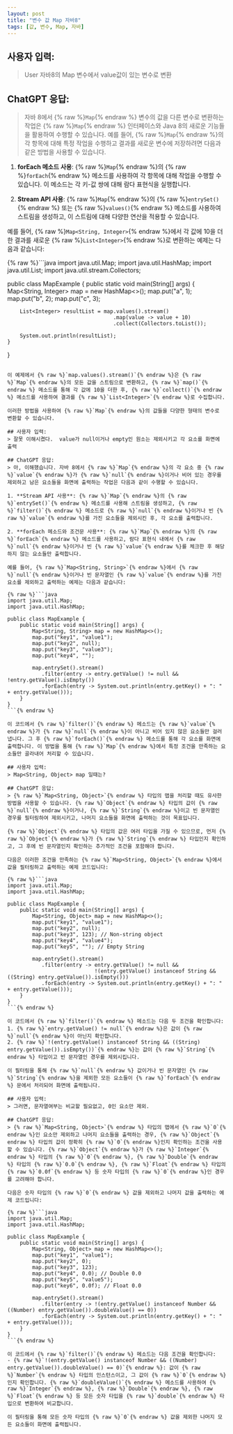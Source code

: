 ```yaml
---
layout: post
title: "변수 값 Map 자바8"
tags: [값, 변수, Map, 자바]
---
```


## 사용자 입력:
> User
자바8의 Map 변수에서 value값이 있는 변수로 변환

## ChatGPT 응답:
> 자바 8에서 {% raw %}`Map`{% endraw %} 변수의 값을 다른 변수로 변환하는 작업은 {% raw %}`Map`{% endraw %} 인터페이스와 Java 8의 새로운 기능들을 활용하여 수행할 수 있습니다. 예를 들어, {% raw %}`Map`{% endraw %}의 각 항목에 대해 특정 작업을 수행하고 결과를 새로운 변수에 저장하려면 다음과 같은 방법을 사용할 수 있습니다.

1. **forEach 메소드 사용**: {% raw %}`Map`{% endraw %}의 {% raw %}`forEach`{% endraw %} 메소드를 사용하여 각 항목에 대해 작업을 수행할 수 있습니다. 이 메소드는 각 키-값 쌍에 대해 람다 표현식을 실행합니다.

2. **Stream API 사용**: {% raw %}`Map`{% endraw %}의 {% raw %}`entrySet()`{% endraw %} 또는 {% raw %}`values()`{% endraw %} 메소드를 사용하여 스트림을 생성하고, 이 스트림에 대해 다양한 연산을 적용할 수 있습니다.

예를 들어, {% raw %}`Map<String, Integer>`{% endraw %}에서 각 값에 10을 더한 결과를 새로운 {% raw %}`List<Integer>`{% endraw %}로 변환하는 예제는 다음과 같습니다:

{% raw %}```java
import java.util.Map;
import java.util.HashMap;
import java.util.List;
import java.util.stream.Collectors;

public class MapExample {
    public static void main(String[] args) {
        Map<String, Integer> map = new HashMap<>();
        map.put("a", 1);
        map.put("b", 2);
        map.put("c", 3);

        List<Integer> resultList = map.values().stream()
                                      .map(value -> value + 10)
                                      .collect(Collectors.toList());

        System.out.println(resultList);
    }
}
```{% endraw %}

이 예제에서 {% raw %}`map.values().stream()`{% endraw %}은 {% raw %}`Map`{% endraw %}의 모든 값을 스트림으로 변환하고, {% raw %}`map()`{% endraw %} 메소드를 통해 각 값에 10을 더한 후, {% raw %}`collect()`{% endraw %} 메소드를 사용하여 결과를 {% raw %}`List<Integer>`{% endraw %}로 수집합니다.

이러한 방법을 사용하여 {% raw %}`Map`{% endraw %}의 값들을 다양한 형태의 변수로 변환할 수 있습니다.

## 사용자 입력:
> 잘못 이해시켰다.  value가 null이거나 empty인 원소는 제외시키고 각 요소를 화면에 출력

## ChatGPT 응답:
> 아, 이해했습니다. 자바 8에서 {% raw %}`Map`{% endraw %}의 각 요소 중 {% raw %}`value`{% endraw %}가 {% raw %}`null`{% endraw %}이거나 비어 있는 경우를 제외하고 남은 요소들을 화면에 출력하는 작업은 다음과 같이 수행할 수 있습니다.

1. **Stream API 사용**: {% raw %}`Map`{% endraw %}의 {% raw %}`entrySet()`{% endraw %} 메소드를 사용해 스트림을 생성하고, {% raw %}`filter()`{% endraw %} 메소드로 {% raw %}`null`{% endraw %}이거나 빈 {% raw %}`value`{% endraw %}를 가진 요소들을 제외시킨 후, 각 요소를 출력합니다.

2. **forEach 메소드와 조건문 사용**: {% raw %}`Map`{% endraw %}의 {% raw %}`forEach`{% endraw %} 메소드를 사용하고, 람다 표현식 내에서 {% raw %}`null`{% endraw %}이거나 빈 {% raw %}`value`{% endraw %}를 체크한 후 해당하지 않는 요소들만 출력합니다.

예를 들어, {% raw %}`Map<String, String>`{% endraw %}에서 {% raw %}`null`{% endraw %}이거나 빈 문자열인 {% raw %}`value`{% endraw %}를 가진 요소를 제외하고 출력하는 예제는 다음과 같습니다:

{% raw %}```java
import java.util.Map;
import java.util.HashMap;

public class MapExample {
    public static void main(String[] args) {
        Map<String, String> map = new HashMap<>();
        map.put("key1", "value1");
        map.put("key2", null);
        map.put("key3", "value3");
        map.put("key4", "");

        map.entrySet().stream()
           .filter(entry -> entry.getValue() != null && !entry.getValue().isEmpty())
           .forEach(entry -> System.out.println(entry.getKey() + ": " + entry.getValue()));
    }
}
```{% endraw %}

이 코드에서 {% raw %}`filter()`{% endraw %} 메소드는 {% raw %}`value`{% endraw %}가 {% raw %}`null`{% endraw %}이 아니고 비어 있지 않은 요소들만 걸러냅니다. 그 후 {% raw %}`forEach()`{% endraw %} 메소드를 통해 각 요소를 화면에 출력합니다. 이 방법을 통해 {% raw %}`Map`{% endraw %}에서 특정 조건을 만족하는 요소들만 골라내어 처리할 수 있습니다.

## 사용자 입력:
> Map<String, Object> map 일때는?

## ChatGPT 응답:
> {% raw %}`Map<String, Object>`{% endraw %} 타입의 맵을 처리할 때도 유사한 방법을 사용할 수 있습니다. {% raw %}`Object`{% endraw %} 타입의 값이 {% raw %}`null`{% endraw %}이거나, {% raw %}`String`{% endraw %}이고 빈 문자열인 경우를 필터링하여 제외시키고, 나머지 요소들을 화면에 출력하는 것이 목표입니다.

{% raw %}`Object`{% endraw %} 타입의 값은 여러 타입을 가질 수 있으므로, 먼저 {% raw %}`Object`{% endraw %}가 {% raw %}`String`{% endraw %} 타입인지 확인하고, 그 후에 빈 문자열인지 확인하는 추가적인 조건을 포함해야 합니다.

다음은 이러한 조건을 만족하는 {% raw %}`Map<String, Object>`{% endraw %}에서 값을 필터링하고 출력하는 예제 코드입니다:

{% raw %}```java
import java.util.Map;
import java.util.HashMap;

public class MapExample {
    public static void main(String[] args) {
        Map<String, Object> map = new HashMap<>();
        map.put("key1", "value1");
        map.put("key2", null);
        map.put("key3", 123); // Non-string object
        map.put("key4", "value4");
        map.put("key5", ""); // Empty String

        map.entrySet().stream()
           .filter(entry -> entry.getValue() != null &&
                            !(entry.getValue() instanceof String && ((String) entry.getValue()).isEmpty()))
           .forEach(entry -> System.out.println(entry.getKey() + ": " + entry.getValue()));
    }
}
```{% endraw %}

이 코드에서 {% raw %}`filter()`{% endraw %} 메소드는 다음 두 조건을 확인합니다:
1. {% raw %}`entry.getValue() != null`{% endraw %}은 값이 {% raw %}`null`{% endraw %}이 아닌지 확인합니다.
2. {% raw %}`!(entry.getValue() instanceof String && ((String) entry.getValue()).isEmpty())`{% endraw %}는 값이 {% raw %}`String`{% endraw %} 타입이고 빈 문자열인 경우를 제외시킵니다.

이 필터링을 통해 {% raw %}`null`{% endraw %} 값이거나 빈 문자열인 {% raw %}`String`{% endraw %}을 제외한 모든 요소들이 {% raw %}`forEach`{% endraw %} 문에서 처리되어 화면에 출력됩니다.

## 사용자 입력:
> 그러면, 문자열여부는 비교할 필요없고, 0인 요소만 제외.

## ChatGPT 응답:
> {% raw %}`Map<String, Object>`{% endraw %} 타입의 맵에서 {% raw %}`0`{% endraw %}인 요소만 제외하고 나머지 요소들을 출력하는 경우, {% raw %}`Object`{% endraw %} 타입의 값이 정확히 {% raw %}`0`{% endraw %}인지 확인하는 조건을 사용할 수 있습니다. {% raw %}`Object`{% endraw %}가 {% raw %}`Integer`{% endraw %} 타입의 {% raw %}`0`{% endraw %}, {% raw %}`Double`{% endraw %} 타입의 {% raw %}`0.0`{% endraw %}, {% raw %}`Float`{% endraw %} 타입의 {% raw %}`0.0f`{% endraw %} 등 숫자 타입의 {% raw %}`0`{% endraw %}인 경우를 고려해야 합니다.

다음은 숫자 타입의 {% raw %}`0`{% endraw %} 값을 제외하고 나머지 값을 출력하는 예제 코드입니다:

{% raw %}```java
import java.util.Map;
import java.util.HashMap;

public class MapExample {
    public static void main(String[] args) {
        Map<String, Object> map = new HashMap<>();
        map.put("key1", "value1");
        map.put("key2", 0);
        map.put("key3", 123);
        map.put("key4", 0.0); // Double 0.0
        map.put("key5", "value5");
        map.put("key6", 0.0f); // Float 0.0

        map.entrySet().stream()
           .filter(entry -> !(entry.getValue() instanceof Number && ((Number) entry.getValue()).doubleValue() == 0))
           .forEach(entry -> System.out.println(entry.getKey() + ": " + entry.getValue()));
    }
}
```{% endraw %}

이 코드에서 {% raw %}`filter()`{% endraw %} 메소드는 다음 조건을 확인합니다:
- {% raw %}`!(entry.getValue() instanceof Number && ((Number) entry.getValue()).doubleValue() == 0)`{% endraw %}: 값이 {% raw %}`Number`{% endraw %} 타입의 인스턴스이고, 그 값이 {% raw %}`0`{% endraw %}인지 확인합니다. {% raw %}`doubleValue()`{% endraw %} 메소드를 사용하여 {% raw %}`Integer`{% endraw %}, {% raw %}`Double`{% endraw %}, {% raw %}`Float`{% endraw %} 등 모든 숫자 타입을 {% raw %}`double`{% endraw %} 타입으로 변환하여 비교합니다.

이 필터링을 통해 모든 숫자 타입의 {% raw %}`0`{% endraw %} 값을 제외한 나머지 모든 요소들이 화면에 출력됩니다.

